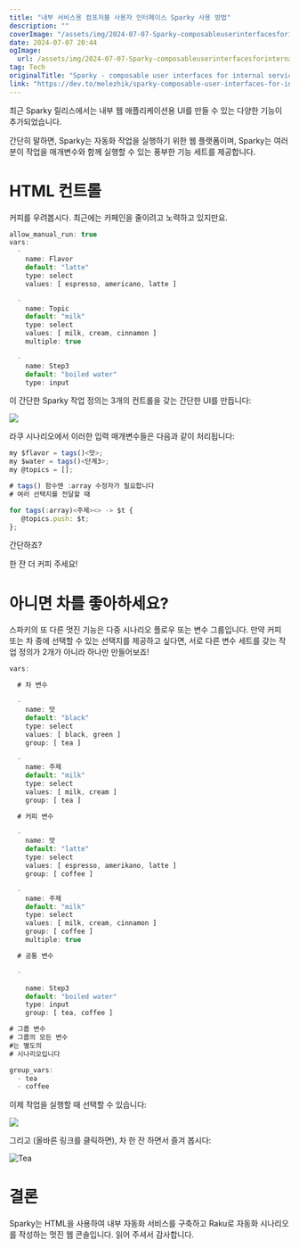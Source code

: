 ```yaml
---
title: "내부 서비스용 컴포저블 사용자 인터페이스 Sparky 사용 방법"
description: ""
coverImage: "/assets/img/2024-07-07-Sparky-composableuserinterfacesforinternalservices_0.png"
date: 2024-07-07 20:44
ogImage:
  url: /assets/img/2024-07-07-Sparky-composableuserinterfacesforinternalservices_0.png
tag: Tech
originalTitle: "Sparky - composable user interfaces for internal services"
link: "https://dev.to/melezhik/sparky-composable-user-interfaces-for-internal-services-3i7k"
---
```


최근 Sparky 릴리스에서는 내부 웹 애플리케이션용 UI를 만들 수 있는 다양한 기능이 추가되었습니다.

간단히 말하면, Sparky는 자동화 작업을 실행하기 위한 웹 플랫폼이며, Sparky는 여러분이 작업을 매개변수와 함께 실행할 수 있는 풍부한 기능 세트를 제공합니다.

# HTML 컨트롤

커피를 우려봅시다. 최근에는 카페인을 줄이려고 노력하고 있지만요.

<div class="content-ad"></div>

```js
allow_manual_run: true
vars:
  -
    name: Flavor
    default: "latte"
    type: select
    values: [ espresso, americano, latte ]

  -
    name: Topic
    default: "milk"
    type: select
    values: [ milk, cream, cinnamon ]
    multiple: true

  -
    name: Step3
    default: "boiled water"
    type: input
```

이 간단한 Sparky 작업 정의는 3개의 컨트롤을 갖는 간단한 UI를 만듭니다:

<img src="/assets/img/2024-07-07-Sparky-composableuserinterfacesforinternalservices_0.png" />

라쿠 시나리오에서 이러한 입력 매개변수들은 다음과 같이 처리됩니다:

<div class="content-ad"></div>

```js
my $flavor = tags()<맛>;
my $water = tags()<단계3>;
my @topics = [];

# tags() 함수엔 :array 수정자가 필요합니다
# 여러 선택지를 전달할 때

for tags(:array)<주제><> -> $t {
   @topics.push: $t;
};
```

간단하죠?

한 잔 더 커피 주세요!

# 아니면 차를 좋아하세요?

<div class="content-ad"></div>

스파키의 또 다른 멋진 기능은 다중 시나리오 플로우 또는 변수 그룹입니다. 만약 커피 또는 차 중에 선택할 수 있는 선택지를 제공하고 싶다면, 서로 다른 변수 세트를 갖는 작업 정의가 2개가 아니라 하나만 만들어보죠!

```js
vars:

  # 차 변수

  -
    name: 맛
    default: "black"
    type: select
    values: [ black, green ]
    group: [ tea ]

  -
    name: 주제
    default: "milk"
    type: select
    values: [ milk, cream ]
    group: [ tea ]

  # 커피 변수

  -
    name: 맛
    default: "latte"
    type: select
    values: [ espresso, amerikano, latte ]
    group: [ coffee ]

  -
    name: 주제
    default: "milk"
    type: select
    values: [ milk, cream, cinnamon ]
    group: [ coffee ]
    multiple: true

  # 공통 변수

  -

    name: Step3
    default: "boiled water"
    type: input
    group: [ tea, coffee ]

# 그룹 변수
# 그룹의 모든 변수
#는 별도의
# 시나리오입니다

group_vars:
  - tea
  - coffee
```

이제 작업을 실행할 때 선택할 수 있습니다:

<img src="/assets/img/2024-07-07-Sparky-composableuserinterfacesforinternalservices_1.png" />

<div class="content-ad"></div>

그리고 (올바른 링크를 클릭하면), 차 한 잔 하면서 즐겨 봅시다:

![Tea](/assets/img/2024-07-07-Sparky-composableuserinterfacesforinternalservices_2.png)

# 결론

Sparky는 HTML을 사용하여 내부 자동화 서비스를 구축하고 Raku로 자동화 시나리오를 작성하는 멋진 웹 콘솔입니다. 읽어 주셔서 감사합니다.
